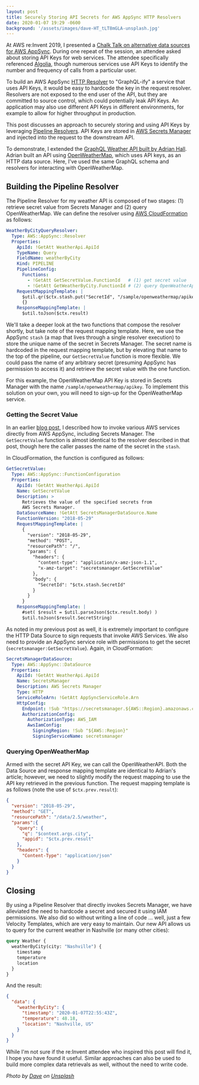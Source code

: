 ```yaml
---
layout: post
title: Securely Storing API Secrets for AWS AppSync HTTP Resolvers
date: 2020-01-07 19:29 -0600
background: '/assets/images/dave-HT_tLT8mGLA-unsplash.jpg'
---
```


At AWS re:Invent 2019, I presented a [Chalk Talk on alternative data sources for AWS AppSync](https://d1.awsstatic.com/events/reinvent/2019/REPEAT_2_AWS_AppSync_does_that_Support_for_alternative_data_sources_MOB318-R2.pdf). During one repeat of the session, an attendee asked about storing API Keys for web services. The attendee specifically referenced [Algolia](https://www.algolia.com/), though numerous services use API Keys to identify the number and frequency of calls from a particular user.

To build an AWS AppSync [HTTP Resolver](https://docs.aws.amazon.com/appsync/latest/devguide/tutorial-http-resolvers.html) to "GraphQL-ify" a service that uses API Keys, it would be easy to hardcode the key in the request resolver. Resolvers are not exposed to the end user of the API, but they are committed to source control, which could potentially leak API Keys. An application may also use different API Keys in different environments, for example to allow for higher throughput in production.

This post discusses an approach to securely storing and using API Keys by leveraging [Pipeline Resolvers](https://docs.aws.amazon.com/appsync/latest/devguide/pipeline-resolvers.html). API Keys are stored in [AWS Secrets Manager](https://aws.amazon.com/secrets-manager/) and injected into the request to the downstream API.

To demonstrate, I extended the [GraphQL Weather API built by Adrian Hall](https://adrianhall.github.io/cloud/2018/07/20/build-a-graphql-weather-api-with-openweathermap-and-aws-appsync/). Adrian built an API using [OpenWeatherMap](https://openweathermap.org/), which uses API keys, as an HTTP data source. Here, I've used the same GraphQL schema and resolvers for interacting with OpenWeatherMap.

## Building the Pipeline Resolver

The Pipeline Resolver for my weather API is composed of two stages: (1) retrieve secret value from Secrets Manager and (2) query OpenWeatherMap. We can define the resolver using [AWS CloudFormation](https://aws.amazon.com/cloudformation/) as follows:

``` yaml
WeatherByCityQueryResolver:
  Type: AWS::AppSync::Resolver
  Properties:
    ApiId: !GetAtt WeatherApi.ApiId
    TypeName: Query
    FieldName: weatherByCity
    Kind: PIPELINE
    PipelineConfig:
      Functions:
        - !GetAtt GetSecretValue.FunctionId   # (1) get secret value
        - !GetAtt GetWeatherByCity.FunctionId # (2) query OpenWeatherApi
    RequestMappingTemplate: |
      $util.qr($ctx.stash.put("SecretId", "/sample/openweathermap/apikey"))
      {}
    ResponseMappingTemplate: |
      $util.toJson($ctx.result)
```

We'll take a deeper look at the two functions that compose the resolver shortly, but take note of the request mapping template. Here, we use the AppSync `stash` (a map that lives through a single resolver execution) to store the unique name of the secret in Secrets Manager. The secret name is hardcoded in the request mapping template, but by elevating that name to the top of the pipeline, our `GetSecretValue` function is more flexible. We could pass the name of any arbitrary secret (presuming AppSync has permission to access it) and retrieve the secret value with the one function.

For this example, the OpenWeatherMap API Key is stored in Secrets Manager with the name `/sample/openweathermap/apikey`. To implement this solution on your own, you will need to sign-up for the OpenWeatherMap service.

### Getting the Secret Value

In an earlier [blog post](https://blog.iamjkahn.com/2019/12/invoking-even-more-aws-services-directly-from-aws-appsync.html), I described how to invoke various AWS services directly from AWS AppSync, including Secrets Manager. The `GetSecretValue` function is almost identical to the resolver described in that post, though here the caller passes the name of the secret in the `stash`.

In CloudFormation, the function is configured as follows:

``` yaml
GetSecretValue:
  Type: AWS::AppSync::FunctionConfiguration
  Properties:
    ApiId: !GetAtt WeatherApi.ApiId
    Name: GetSecretValue
    Description: >
      Retrieves the value of the specified secrets from
      AWS Secrets Manager.
    DataSourceName: !GetAtt SecretsManagerDataSource.Name
    FunctionVersion: "2018-05-29"
    RequestMappingTemplate: |
      {
        "version": "2018-05-29",
        "method": "POST",
        "resourcePath": "/",
        "params": {
          "headers": {
            "content-type": "application/x-amz-json-1.1",
            "x-amz-target": "secretsmanager.GetSecretValue"
          },
          "body": {
            "SecretId": "$ctx.stash.SecretId"
          }
        }
      }
    ResponseMappingTemplate: |
      #set( $result = $util.parseJson($ctx.result.body) )
      $util.toJson($result.SecretString)
```

As noted in my previous post as well, it is extremely important to configure the HTTP Data Source to sign requests that invoke AWS Services. We also need to provide an AppSync service role with permissions to get the secret (`secretsmanager:GetSecretValue`). Again, in CloudFormation:

``` yaml
SecretsManagerDataSource:
  Type: AWS::AppSync::DataSource
  Properties:
    ApiId: !GetAtt WeatherApi.ApiId
    Name: SecretsManager
    Description: AWS Secrets Manager
    Type: HTTP
    ServiceRoleArn: !GetAtt AppSyncServiceRole.Arn
    HttpConfig:
      Endpoint: !Sub "https://secretsmanager.${AWS::Region}.amazonaws.com/"
      AuthorizationConfig:
        AuthorizationType: AWS_IAM
        AwsIamConfig:
          SigningRegion: !Sub "${AWS::Region}"
          SigningServiceName: secretsmanager
```

### Querying OpenWeatherMap

Armed with the secret API Key, we can call the OpenWeatherAPI. Both the Data Source and response mapping template are identical to Adrian's article; however, we need to slightly modify the request mapping to use the API key retrieved in the previous function. The request mapping template is as follows (note the use of `$ctx.prev.result`):

``` json
{
  "version": "2018-05-29",
  "method": "GET",
  "resourcePath": "/data/2.5/weather",
  "params":{
    "query": {
      "q": "$context.args.city",
      "appid": "$ctx.prev.result"
    },
    "headers": {
      "Content-Type": "application/json"
    }
  }
}
```

## Closing

By using a Pipeline Resolver that directly invokes Secrets Manager, we have alleviated the need to hardcode a secret and secured it using IAM permissions. We also did so without writing a line of code ... well, just a few Velocity Templates, which are very easy to maintain. Our new API allows us to query for the current weather in Nashville (or many other cities):

``` graphql
query Weather {
  weatherByCity(city: "Nashville") {
    timestamp
    temperature
    location
  }
}
```

And the result:

``` json
{
  "data": {
    "weatherByCity": {
      "timestamp": "2020-01-07T22:55:43Z",
      "temperature": 48.18,
      "location": "Nashville, US"
    }
  }
}
```

While I'm not sure if the re:Invent attendee who inspired this post will find it, I hope you have found it useful. Similar approaches can also be used to build more complex data retrievals as well, without the need to write code.

_Photo by [Dave](https://unsplash.com/@johnwestrock?utm_source=unsplash&utm_medium=referral&utm_content=creditCopyText) on [Unsplash](https://unsplash.com/s/photos/weather?utm_source=unsplash&utm_medium=referral&utm_content=creditCopyText)_